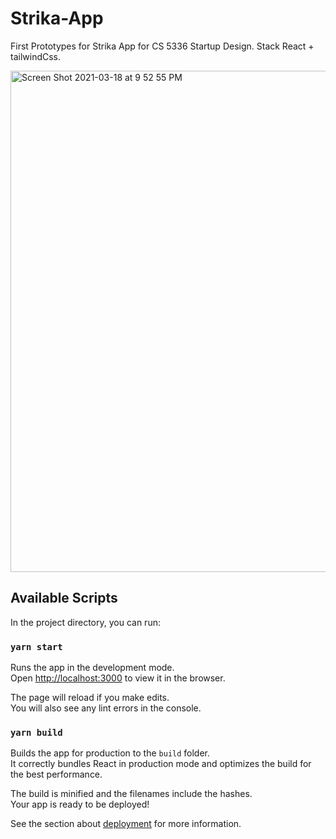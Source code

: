 # Strika-App

First Prototypes for Strika App for CS 5336 Startup Design. Stack React + tailwindCss.

<img width="802" alt="Screen Shot 2021-03-18 at 9 52 55 PM" src="https://user-images.githubusercontent.com/7906289/111720826-0e549300-8835-11eb-8c22-02839e12eb75.png">

## Available Scripts

In the project directory, you can run:

### `yarn start`

Runs the app in the development mode.\
Open [http://localhost:3000](http://localhost:3000) to view it in the browser.

The page will reload if you make edits.\
You will also see any lint errors in the console.

### `yarn build`

Builds the app for production to the `build` folder.\
It correctly bundles React in production mode and optimizes the build for the best performance.

The build is minified and the filenames include the hashes.\
Your app is ready to be deployed!

See the section about [deployment](https://facebook.github.io/create-react-app/docs/deployment) for more information.
